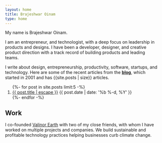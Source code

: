 ```yaml
---
layout: home
title: Brajeshwar Oinam
type: home
---
```


My name is Brajeshwar Oinam.

I am an entrepreneur, and technologist, with a deep focus on leadership in products and designs. I have been a developer, designer, and creative product direction with a track record of building products and leading teams.

I write about design, entrepreneurship, productivity, software, startups, and technology. Here are some of the recent articles from the __[blog](/blog/)__, which started in 2001 and has {{site.posts | size}} articles.

<section class="blog-articles__list">
  <ol>
    {%- for post in site.posts limit:5 -%}
    <li>
      <a href="{{post.url}}">{{ post.title | escape }}</a>
      <time datetime="{{ post.date | date: '%Y-%m-%d' }}">{{ post.date | date: '%b %-d, %Y' }}</time>
    </li>
    {%- endfor -%}
  </ol>
</section>

## Work

I co-founded [Valinor Earth](https://valinor.earth) with two of my close friends, with whom I have worked on multiple projects and companies. We build sustainable and profitable technology practices helping businesses curb climate change.